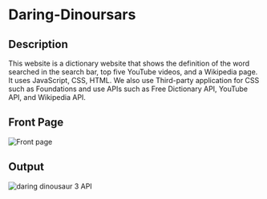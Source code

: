 # Daring-Dinoursars
## Description
This website is a dictionary website that shows the definition of the word searched in the search bar, top five YouTube videos, and a Wikipedia page. It uses JavaScript, CSS, HTML. We also use Third-party application for CSS such as Foundations and use APIs such as Free Dictionary API, YouTube API, and Wikipedia API. 
## Front Page
![Front page ](https://user-images.githubusercontent.com/116526260/213339295-85d775ee-3ad7-4a1b-8541-ddf03508e46d.png)
## Output
![daring dinousaur 3 API](https://user-images.githubusercontent.com/116526260/213339146-c3575a64-07ca-41b3-b233-2f19ed7971ba.png)
